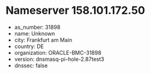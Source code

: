 # Nameserver 158.101.172.50

* as_number: 31898
* name: Unknown
* city: Frankfurt am Main
* country: DE
* organization: ORACLE-BMC-31898
* version: dnsmasq-pi-hole-2.87test3
* dnssec: false
